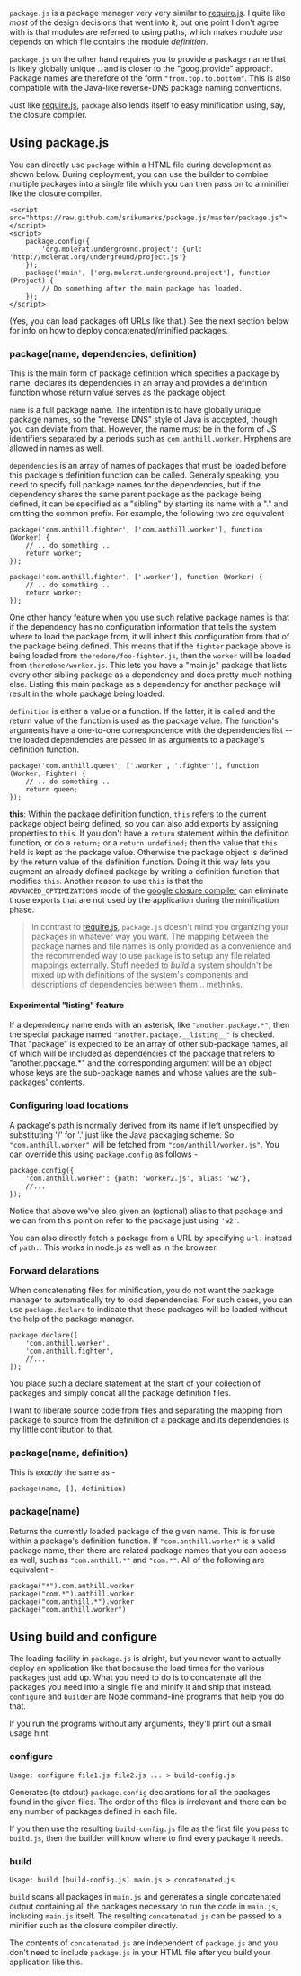 
`package.js` is a package manager very very similar to [require.js].
I quite like *most* of the design decisions that went into it, but one
point I don't agree with is that modules are referred to using paths, 
which makes module *use* depends on which file contains the module
*definition*.

`package.js` on the other hand requires you to provide a package
name that is likely globally unique .. and is closer to the "goog.provide"
approach. Package names are therefore of the form `"from.top.to.bottom"`.
This is also compatible with the Java-like reverse-DNS package naming 
conventions.

Just like [require.js], `package` also lends itself to easy minification
using, say, the closure compiler.

[require.js]: http://requirejs.org/

## Using package.js ##

You can directly use `package` within a HTML file during development as shown
below. During deployment, you can use the builder to combine multiple packages
into a single file which you can then pass on to a minifier like the closure
compiler.

    <script src="https://raw.github.com/srikumarks/package.js/master/package.js"></script>
    <script>
        package.config({
            'org.molerat.underground.project': {url: 'http://molerat.org/underground/project.js'}
        });
        package('main', ['org.molerat.underground.project'], function (Project) {
            // Do something after the main package has loaded.
        });
    </script>

(Yes, you can load packages off URLs like that.) See the next section below for
info on how to deploy concatenated/minified packages.

### package(name, dependencies, definition) ###

This is the main form of package definition which specifies a package
by name, declares its dependencies in an array and provides a definition
function whose return value serves as the package object.

`name` is a full package name. The intention is to have globally unique
package names, so the "reverse DNS" style of Java is accepted, though
you can deviate from that. However, the name must be in the form of 
JS identifiers separated by a periods such as `com.anthill.worker`.
Hyphens are allowed in names as well.

`dependencies` is an array of names of packages that must be loaded before this
package's definition function can be called. Generally speaking, you need to
specify full package names for the dependencies, but if the dependency shares
the same parent package as the package being defined, it can be specified as a
"sibling" by starting its name with a "." and omitting the common prefix.  For
example, the following two are equivalent -

    package('com.anthill.fighter', ['com.anthill.worker'], function (Worker) {
        // .. do something ..
        return worker;
    });

    package('com.anthill.fighter', ['.worker'], function (Worker) {
        // .. do something ..
        return worker;
    });

One other handy feature when you use such relative package names is
that if the dependency has no configuration information that tells the system
where to load the package from, it will inherit this configuration from
that of the package being defined. This means that if the `fighter`
package above is being loaded from `theredone/foo-fighter.js`, then
the `worker` will be loaded from `theredone/worker.js`. This lets you have
a "main.js" package that lists every other sibling package as a dependency
and does pretty much nothing else. Listing this main package as a dependency
for another package will result in the whole package being loaded.

`definition` is either a value or a function. If the latter, it
is called and the return value of the function is used as the package value.
The function's arguments have a one-to-one correspondence with the
dependencies list -- the loaded dependencies are passed in as arguments
to a package's definition function.

    package('com.anthill.queen', ['.worker', '.fighter'], function (Worker, Fighter) {
        // .. do something ..
        return queen;
    });


**this**: Within the package definition function, `this` refers to the current
package object being defined, so you can also add exports by assigning
properties to `this`. If you don't have a `return` statement within the
definition function, or do a `return;` or a `return undefined;` then the value
that `this` held is kept as the package value. Otherwise the package object is
defined by the return value of the definition function. Doing it this way lets
you augment an already defined package by writing a definition function that
modifies `this`. Another reason to use `this` is that the
`ADVANCED_OPTIMIZATIONS` mode of the [google closure compiler] can eliminate
those exports that are not used by the application during the minification
phase.

[google closure compiler]: https://developers.google.com/closure/compiler/

> In contrast to [require.js], `package.js` doesn't mind you organizing your
> packages in whatever way you want. The mapping between the package names and
> file names is only provided as a convenience and the recommended way to use
> `package` is to setup any file related mappings externally.  Stuff needed to
> *build* a system shouldn't be mixed up with definitions of the system's
> components and descriptions of dependencies between them .. methinks.

#### Experimental "__listing__" feature ####

If a dependency name ends with an asterisk, like `"another.package.*"`, then
the special package named `"another.package.__listing__"` is checked.  That
"package" is expected to be an array of other sub-package names, all of which
will be included as dependencies of the package that refers to
"another.package.*" and the corresponding argument will be an object whose keys
are the sub-package names and whose values are the sub-packages' contents.

### Configuring load locations ###

A package's path is normally derived from its name if left unspecified
by substituting '/' for '.' just like the Java packaging scheme. So 
`"com.anthill.worker"` will be fetched from `"com/anthill/worker.js"`.
You can override this using `package.config` as follows -

    package.config({
        'com.anthill.worker': {path: 'worker2.js', alias: 'w2'},
        //...
    });

Notice that above we've also given an (optional) alias to that package
and we can from this point on refer to the package just using `'w2'`.

You can also directly fetch a package from a URL by specifying `url:` 
instead of `path:`. This works in node.js as well as in the browser.

### Forward delarations ###

When concatenating files for minification, you do not want the package
manager to automatically try to load dependencies. For such cases, you
can use `package.declare` to indicate that these packages will be
loaded without the help of the package manager.

    package.declare([
        'com.anthill.worker',
        'com.anthill.fighter',
        //...
    ]);

You place such a declare statement at the start of your collection of packages
and simply concat all the package definition files.  

I want to liberate source code from files and separating the mapping from
package to source from the definition of a package and its dependencies
is my little contribution to that.

### package(name, definition) ###

This is *exactly* the same as -
    
    package(name, [], definition)

### package(name) ###

Returns the currently loaded package of the given name. This is for use within
a package's definition function. If `"com.anthill.worker"` is a valid package
name, then there are related package names that you can access as well, such as
`"com.anthill.*"` and `"com.*"`. All of the following are equivalent -

    package("*").com.anthill.worker
    package("com.*").anthill.worker
    package("com.anthill.*").worker
    package("com.anthill.worker")


## Using build and configure ##

The loading facility in `package.js` is alright, but you never want to
actually deploy an application like that because the load times for
the various packages just add up. What you need to do is to concatenate
all the packages you need into a single file and minify it and ship
that instead. `configure` and `builder` are Node command-line programs that
help you do that.

If you run the programs without any arguments, they'll print out a
small usage hint.

### configure ###

    Usage: configure file1.js file2.js ... > build-config.js

Generates (to stdout) `package.config` declarations for all the packages
found in the given files. The order of the files is irrelevant and there can
be any number of packages defined in each file.

If you then use the resulting `build-config.js` file as the first file
you pass to `build.js`, then the builder will know where to find every
package it needs.

### build ###

    Usage: build [build-config.js] main.js > concatenated.js

`build` scans all packages in `main.js` and generates a single concatenated
output containing all the packages necessary to run the code in `main.js`,
including `main.js` itself. The resulting `concatenated.js` can be passed
to a minifier such as the closure compiler directly.

The contents of `concatenated.js` are independent of `package.js` and you
don't need to include `package.js` in your HTML file after you build your
application like this.
